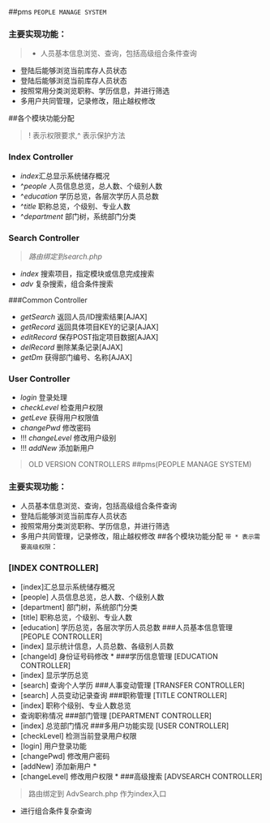 ##pms   `PEOPLE MANAGE SYSTEM`
### **主要实现功能**：
> - 人员基本信息浏览、查询，包括高级组合条件查询

-   登陆后能够浏览当前库存人员状态
-   登陆后能够浏览当前库存人员状态
-   按照常用分类浏览职称、学历信息，并进行筛选
-   多用户共同管理，记录修改，阻止越权修改

##各个模块功能分配  
> ! 表示权限要求,^ 表示保护方法

### Index Controller
- *index*汇总显示系统储存概况
- ^*people* 人员信息总览，总人数、个级别人数
- ^*education* 学历总览，各层次学历人员总数
- ^*title* 职称总览，个级别、专业人数
- ^*department* 部门树，系统部门分类

### Search Controller 
> *路由绑定到search.php*

- *index* 搜索项目，指定模块或信息完成搜索
- *adv* 复杂搜索，组合条件搜索

###Common Controller
- *getSearch* 返回人员/ID搜索结果[AJAX]
- *getRecord* 返回具体项目KEY的记录[AJAX]
- *editRecord* 保存POST指定项目数据[AJAX]
- *delRecord* 删除某条记录[AJAX]
- *getDm* 获得部门编号、名称[AJAX]


### User Controller
- *login* 登录处理
- *checkLevel* 检查用户权限
- *getLeve* 获得用户权限值
- *changePwd* 修改密码
- !!! *changeLevel* 修改用户级别
- !!! *addNew* 添加新用户


> OLD VERSION CONTROLLERS
##pms(PEOPLE MANAGE SYSTEM)
### **主要实现功能**：
- 人员基本信息浏览、查询，包括高级组合条件查询
- 登陆后能够浏览当前库存人员状态
- 按照常用分类浏览职称、学历信息，并进行筛选
- 多用户共同管理，记录修改，阻止越权修改
##各个模块功能分配 `带 * 表示需要高级权限`：
### [INDEX CONTROLLER]
- [index]汇总显示系统储存概况
 - [people] 人员信息总览，总人数、个级别人数
 - [department] 部门树，系统部门分类
 - [title] 职称总览，个级别、专业人数
 - [education] 学历总览，各层次学历人员总数
###人员基本信息管理 [PEOPLE CONTROLLER]
- [index] 显示统计信息，人员总数、各级别人员数
-   [changeId] 身份证号码修改 *
###学历信息管理 [EDUCATION CONTROLLER]
-   [index] 显示学历总览
-   [search] 查询个人学历
###人事变动管理 [TRANSFER CONTROLLER]
-   [search] 人员变动记录查询
###职称管理 [TITLE CONTROLLER]
- [index] 职称个级别、专业人数总览
-   查询职称情况
###部门管理 [DEPARTMENT CONTROLLER]
-   [index] 总览部门情况
###多用户功能实现 [USER CONTROLLER]
-   [checkLevel] 检测当前登录用户权限
-   [login] 用户登录功能
-   [changePwd] 修改用户密码
-   [addNew] 添加新用户 *
-   [changeLevel] 修改用户权限 *
###高级搜索 [ADVSEARCH CONTROLLER]
>   路由绑定到 AdvSearch.php 作为index入口
- 进行组合条件复杂查询